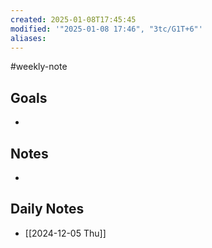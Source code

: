 ```yaml
---
created: 2025-01-08T17:45:45
modified: '"2025-01-08 17:46", "3tc/G1T+6"'
aliases: 
---
```

#weekly-note
## Goals
- 

## Notes
- 

## Daily Notes
- [[2024-12-05 Thu]]